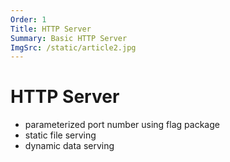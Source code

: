 ```yaml
---
Order: 1
Title: HTTP Server
Summary: Basic HTTP Server
ImgSrc: /static/article2.jpg
---
```


# HTTP Server

- parameterized port number using flag package
- static file serving
- dynamic data serving

